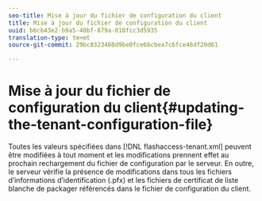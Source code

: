 ```yaml
---
seo-title: Mise à jour du fichier de configuration du client
title: Mise à jour du fichier de configuration du client
uuid: b6cb43e2-b9a5-40bf-879a-010fcc3d5935
translation-type: tm+mt
source-git-commit: 29bc8323460d9be0fce66cbea7c6fce46df20d61

---
```



# Mise à jour du fichier de configuration du client{#updating-the-tenant-configuration-file}

Toutes les valeurs spécifiées dans [!DNL flashaccess-tenant.xml] peuvent être modifiées à tout moment et les modifications prennent effet au prochain rechargement du fichier de configuration par le serveur. En outre, le serveur vérifie la présence de modifications dans tous les fichiers d’informations d’identification (.pfx) et les fichiers de certificat de liste blanche de packager référencés dans le fichier de configuration du client.
